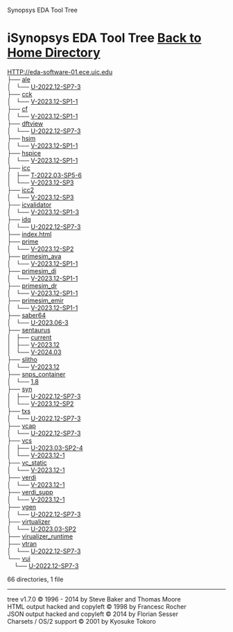    Synopsys EDA Tool Tree <!-- BODY { font-family : ariel, monospace, sans-serif; } P { font-weight: normal; font-family : ariel, monospace, sans-serif; color: black; background-color: transparent;} B { font-weight: normal; color: black; background-color: transparent;} A:visited { font-weight : normal; text-decoration : none; background-color : transparent; margin : 0px 0px 0px 0px; padding : 0px 0px 0px 0px; display: inline; } A:link { font-weight : normal; text-decoration : none; margin : 0px 0px 0px 0px; padding : 0px 0px 0px 0px; display: inline; } A:hover { color : #000000; font-weight : normal; text-decoration : underline; background-color : yellow; margin : 0px 0px 0px 0px; padding : 0px 0px 0px 0px; display: inline; } A:active { color : #000000; font-weight: normal; background-color : transparent; margin : 0px 0px 0px 0px; padding : 0px 0px 0px 0px; display: inline; } .VERSION { font-size: small; font-family : arial, sans-serif; } .NORM { color: black; background-color: transparent;} .FIFO { color: purple; background-color: transparent;} .CHAR { color: yellow; background-color: transparent;} .DIR { color: blue; background-color: transparent;} .BLOCK { color: yellow; background-color: transparent;} .LINK { color: aqua; background-color: transparent;} .SOCK { color: fuchsia;background-color: transparent;} .EXEC { color: green; background-color: transparent;} -->

iSynopsys EDA Tool Tree [Back to Home Directory](https://github.com/achieve-lab/eda_software_server)
======================

[HTTP://eda-software-01.ece.uic.edu](HTTP://eda-software-01.ece.uic.edu)  
├── [ale](HTTP://eda-software-01.ece.uic.edu/ale/)  
│   └── [U-2022.12-SP7-3](HTTP://eda-software-01.ece.uic.edu/ale/U-2022.12-SP7-3/)  
├── [cck](HTTP://eda-software-01.ece.uic.edu/cck/)  
│   └── [V-2023.12-SP1-1](HTTP://eda-software-01.ece.uic.edu/cck/V-2023.12-SP1-1/)  
├── [cf](HTTP://eda-software-01.ece.uic.edu/cf/)  
│   └── [V-2023.12-SP1-1](HTTP://eda-software-01.ece.uic.edu/cf/V-2023.12-SP1-1/)  
├── [dftview](HTTP://eda-software-01.ece.uic.edu/dftview/)  
│   └── [U-2022.12-SP7-3](HTTP://eda-software-01.ece.uic.edu/dftview/U-2022.12-SP7-3/)  
├── [hsim](HTTP://eda-software-01.ece.uic.edu/hsim/)  
│   └── [V-2023.12-SP1-1](HTTP://eda-software-01.ece.uic.edu/hsim/V-2023.12-SP1-1/)  
├── [hspice](HTTP://eda-software-01.ece.uic.edu/hspice/)  
│   └── [V-2023.12-SP1-1](HTTP://eda-software-01.ece.uic.edu/hspice/V-2023.12-SP1-1/)  
├── [icc](HTTP://eda-software-01.ece.uic.edu/icc/)  
│   ├── [T-2022.03-SP5-6](HTTP://eda-software-01.ece.uic.edu/icc/T-2022.03-SP5-6/)  
│   └── [V-2023.12-SP3](HTTP://eda-software-01.ece.uic.edu/icc/V-2023.12-SP3/)  
├── [icc2](HTTP://eda-software-01.ece.uic.edu/icc2/)  
│   └── [V-2023.12-SP3](HTTP://eda-software-01.ece.uic.edu/icc2/V-2023.12-SP3/)  
├── [icvalidator](HTTP://eda-software-01.ece.uic.edu/icvalidator/)  
│   └── [V-2023.12-SP1-3](HTTP://eda-software-01.ece.uic.edu/icvalidator/V-2023.12-SP1-3/)  
├── [idq](HTTP://eda-software-01.ece.uic.edu/idq/)  
│   └── [U-2022.12-SP7-3](HTTP://eda-software-01.ece.uic.edu/idq/U-2022.12-SP7-3/)  
├── [index.html](HTTP://eda-software-01.ece.uic.edu/index.html)  
├── [prime](HTTP://eda-software-01.ece.uic.edu/prime/)  
│   └── [V-2023.12-SP2](HTTP://eda-software-01.ece.uic.edu/prime/V-2023.12-SP2/)  
├── [primesim\_ava](HTTP://eda-software-01.ece.uic.edu/primesim_ava/)  
│   └── [V-2023.12-SP1-1](HTTP://eda-software-01.ece.uic.edu/primesim_ava/V-2023.12-SP1-1/)  
├── [primesim\_di](HTTP://eda-software-01.ece.uic.edu/primesim_di/)  
│   └── [V-2023.12-SP1-1](HTTP://eda-software-01.ece.uic.edu/primesim_di/V-2023.12-SP1-1/)  
├── [primesim\_dr](HTTP://eda-software-01.ece.uic.edu/primesim_dr/)  
│   └── [V-2023.12-SP1-1](HTTP://eda-software-01.ece.uic.edu/primesim_dr/V-2023.12-SP1-1/)  
├── [primesim\_emir](HTTP://eda-software-01.ece.uic.edu/primesim_emir/)  
│   └── [V-2023.12-SP1-1](HTTP://eda-software-01.ece.uic.edu/primesim_emir/V-2023.12-SP1-1/)  
├── [saber64](HTTP://eda-software-01.ece.uic.edu/saber64/)  
│   └── [U-2023.06-3](HTTP://eda-software-01.ece.uic.edu/saber64/U-2023.06-3/)  
├── [sentaurus](HTTP://eda-software-01.ece.uic.edu/sentaurus/)  
│   ├── [current](HTTP://eda-software-01.ece.uic.edu/sentaurus/current/)  
│   ├── [V-2023.12](HTTP://eda-software-01.ece.uic.edu/sentaurus/V-2023.12/)  
│   └── [V-2024.03](HTTP://eda-software-01.ece.uic.edu/sentaurus/V-2024.03/)  
├── [slitho](HTTP://eda-software-01.ece.uic.edu/slitho/)  
│   └── [V-2023.12](HTTP://eda-software-01.ece.uic.edu/slitho/V-2023.12/)  
├── [snps\_container](HTTP://eda-software-01.ece.uic.edu/snps_container/)  
│   └── [1.8](HTTP://eda-software-01.ece.uic.edu/snps_container/1.8/)  
├── [syn](HTTP://eda-software-01.ece.uic.edu/syn/)  
│   ├── [U-2022.12-SP7-3](HTTP://eda-software-01.ece.uic.edu/syn/U-2022.12-SP7-3/)  
│   └── [V-2023.12-SP2](HTTP://eda-software-01.ece.uic.edu/syn/V-2023.12-SP2/)  
├── [txs](HTTP://eda-software-01.ece.uic.edu/txs/)  
│   └── [U-2022.12-SP7-3](HTTP://eda-software-01.ece.uic.edu/txs/U-2022.12-SP7-3/)  
├── [vcap](HTTP://eda-software-01.ece.uic.edu/vcap/)  
│   └── [U-2022.12-SP7-3](HTTP://eda-software-01.ece.uic.edu/vcap/U-2022.12-SP7-3/)  
├── [vcs](HTTP://eda-software-01.ece.uic.edu/vcs/)  
│   ├── [U-2023.03-SP2-4](HTTP://eda-software-01.ece.uic.edu/vcs/U-2023.03-SP2-4/)  
│   └── [V-2023.12-1](HTTP://eda-software-01.ece.uic.edu/vcs/V-2023.12-1/)  
├── [vc\_static](HTTP://eda-software-01.ece.uic.edu/vc_static/)  
│   └── [V-2023.12-1](HTTP://eda-software-01.ece.uic.edu/vc_static/V-2023.12-1/)  
├── [verdi](HTTP://eda-software-01.ece.uic.edu/verdi/)  
│   └── [V-2023.12-1](HTTP://eda-software-01.ece.uic.edu/verdi/V-2023.12-1/)  
├── [verdi\_supp](HTTP://eda-software-01.ece.uic.edu/verdi_supp/)  
│   └── [V-2023.12-1](HTTP://eda-software-01.ece.uic.edu/verdi_supp/V-2023.12-1/)  
├── [vgen](HTTP://eda-software-01.ece.uic.edu/vgen/)  
│   └── [U-2022.12-SP7-3](HTTP://eda-software-01.ece.uic.edu/vgen/U-2022.12-SP7-3/)  
├── [virtualizer](HTTP://eda-software-01.ece.uic.edu/virtualizer/)  
│   └── [U-2023.03-SP2](HTTP://eda-software-01.ece.uic.edu/virtualizer/U-2023.03-SP2/)  
├── [virualizer\_runtime](HTTP://eda-software-01.ece.uic.edu/virualizer_runtime/)  
├── [vtran](HTTP://eda-software-01.ece.uic.edu/vtran/)  
│   └── [U-2022.12-SP7-3](HTTP://eda-software-01.ece.uic.edu/vtran/U-2022.12-SP7-3/)  
└── [vui](HTTP://eda-software-01.ece.uic.edu/vui/)  
    └── [U-2022.12-SP7-3](HTTP://eda-software-01.ece.uic.edu/vui/U-2022.12-SP7-3/)  
  
  

66 directories, 1 file  
  

* * *

tree v1.7.0 © 1996 - 2014 by Steve Baker and Thomas Moore  
HTML output hacked and copyleft © 1998 by Francesc Rocher  
JSON output hacked and copyleft © 2014 by Florian Sesser  
Charsets / OS/2 support © 2001 by Kyosuke Tokoro
